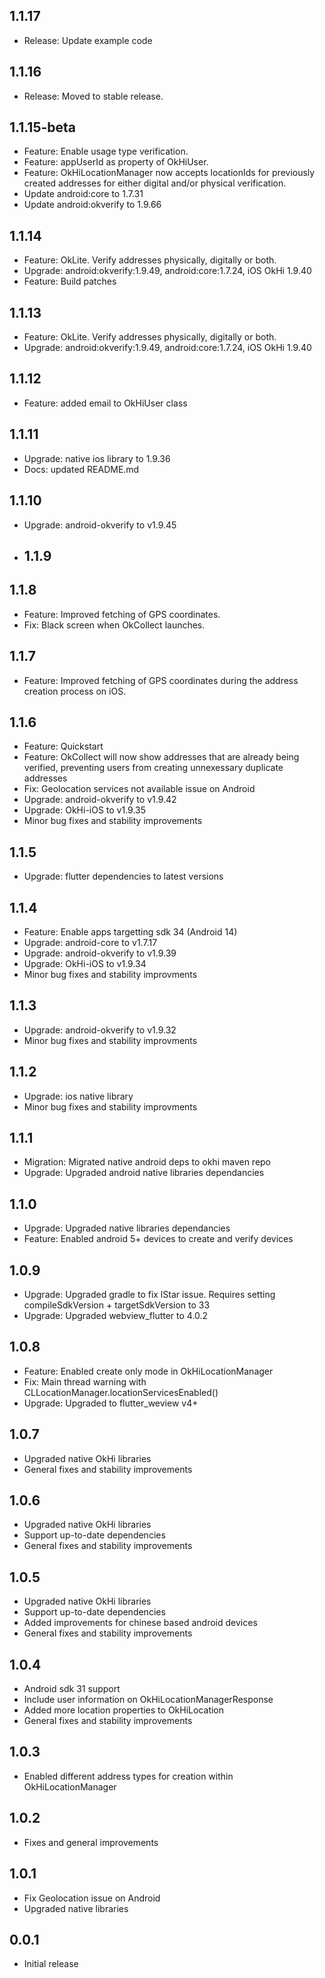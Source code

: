 ## 1.1.17

* Release: Update example code

## 1.1.16

* Release: Moved to stable release.

## 1.1.15-beta

* Feature: Enable usage type verification.
* Feature: appUserId as property of OkHiUser.
* Feature: OkHiLocationManager now accepts locationIds for previously created addresses for either digital and/or physical verification.
* Update android:core to 1.7.31
* Update android:okverify to 1.9.66

## 1.1.14

* Feature: OkLite. Verify addresses physically, digitally or both.
* Upgrade: android:okverify:1.9.49, android:core:1.7.24, iOS OkHi 1.9.40
* Feature: Build patches

## 1.1.13

* Feature: OkLite. Verify addresses physically, digitally or both.
* Upgrade: android:okverify:1.9.49, android:core:1.7.24, iOS OkHi 1.9.40

## 1.1.12

* Feature: added email to OkHiUser class

## 1.1.11

* Upgrade: native ios library to 1.9.36
* Docs: updated README.md

## 1.1.10

* Upgrade: android-okverify to v1.9.45

* ## 1.1.9

## 1.1.8

* Feature: Improved fetching of GPS coordinates.
* Fix: Black screen when OkCollect launches.

## 1.1.7

* Feature: Improved fetching of GPS coordinates during the address creation process on iOS.

## 1.1.6

* Feature: Quickstart
* Feature: OkCollect will now show addresses that are already being verified, preventing users from creating unnexessary duplicate addresses
* Fix: Geolocation services not available issue on Android
* Upgrade: android-okverify to v1.9.42
* Upgrade: OkHi-iOS to v1.9.35
* Minor bug fixes and stability improvements

## 1.1.5

* Upgrade: flutter dependencies to latest versions

## 1.1.4

* Feature: Enable apps targetting sdk 34 (Android 14)
* Upgrade: android-core to v1.7.17
* Upgrade: android-okverify to v1.9.39
* Upgrade: OkHi-iOS to v1.9.34
* Minor bug fixes and stability improvments

## 1.1.3

* Upgrade: android-okverify to v1.9.32
* Minor bug fixes and stability improvments

## 1.1.2

* Upgrade: ios native library
* Minor bug fixes and stability improvments

## 1.1.1

* Migration: Migrated native android deps to okhi maven repo
* Upgrade: Upgraded android native libraries dependancies

## 1.1.0

* Upgrade: Upgraded native libraries dependancies
* Feature: Enabled android 5+ devices to create and verify devices

## 1.0.9

* Upgrade: Upgraded gradle to fix lStar issue. Requires setting compileSdkVersion + targetSdkVersion to 33
* Upgrade: Upgraded webview_flutter to 4.0.2

## 1.0.8

* Feature: Enabled create only mode in OkHiLocationManager
* Fix: Main thread warning with CLLocationManager.locationServicesEnabled()
* Upgrade: Upgraded to flutter_weview v4+

## 1.0.7

* Upgraded native OkHi libraries
* General fixes and stability improvements

## 1.0.6

* Upgraded native OkHi libraries
* Support up-to-date dependencies
* General fixes and stability improvements

## 1.0.5

* Upgraded native OkHi libraries
* Support up-to-date dependencies
* Added improvements for chinese based android devices
* General fixes and stability improvements

## 1.0.4

* Android sdk 31 support
* Include user information on OkHiLocationManagerResponse
* Added more location properties to OkHiLocation
* General fixes and stability improvements

## 1.0.3

* Enabled different address types for creation within OkHiLocationManager

## 1.0.2

* Fixes and general improvements

## 1.0.1

* Fix Geolocation issue on Android
* Upgraded native libraries

## 0.0.1

* Initial release
